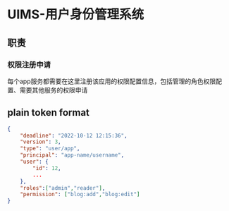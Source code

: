 # UIMS-用户身份管理系统

## 职责

### 权限注册申请

每个app服务都需要在这里注册该应用的权限配置信息，包括管理的角色权限配置、需要其他服务的权限申请

## plain token format

```json
{
    "deadline": "2022-10-12 12:15:36",
    "version": 3,
    "type": "user/app",
    "principal": "app-name/username",
    "user": {
        "id": 12,
        ...
    },
    "roles":["admin","reader"],
    "permission": ["blog:add","blog:edit"]
}
```
